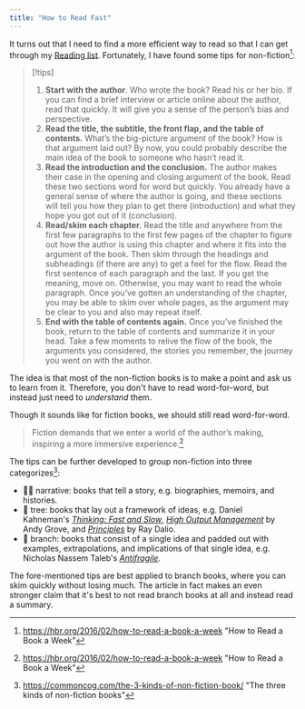 ```yaml
---
title: "How to Read Fast"
---
```


It turns out that I need to find a more efficient way to read so that I can get through my [Reading list](📚%20books.md). Fortunately, I have found some tips for non-fiction[^1]:

> [!tips] 
> 1. **Start with the author**. Who wrote the book? Read his or her bio. If you can find a brief interview or article online about the author, read that quickly. It will give you a sense of the person’s bias and perspective. 
> 2. **Read the title, the subtitle, the front flap, and the table of contents.** What’s the big-picture argument of the book? How is that argument laid out? By now, you could probably describe the main idea of the book to someone who hasn’t read it. 
> 3. **Read the introduction and the conclusion.** The author makes their case in the opening and closing argument of the book. Read these two sections word for word but quickly. You already have a general sense of where the author is going, and these sections will tell you how they plan to get there (introduction) and what they hope you got out of it (conclusion). 
> 4. **Read/skim each chapter.** Read the title and anywhere from the first few paragraphs to the first few pages of the chapter to figure out how the author is using this chapter and where it fits into the argument of the book. Then skim through the headings and subheadings (if there are any) to get a feel for the flow. Read the first sentence of each paragraph and the last. If you get the meaning, move on. Otherwise, you may want to read the whole paragraph. Once you’ve gotten an understanding of the chapter, you may be able to skim over whole pages, as the argument may be clear to you and also may repeat itself. 
> 5. **End with the table of contents again.** Once you’ve finished the book, return to the table of contents and summarize it in your head. Take a few moments to relive the flow of the book, the arguments you considered, the stories you remember, the journey you went on with the author.

The idea is that most of the non-fiction books is to make a point and ask us to learn from it. Therefore, you don't have to read word-for-word, but instead just need to *understand* them. 

Though it sounds like for fiction books, we should still read word-for-word. 

> Fiction demands that we enter a world of the author’s making, inspiring a more immersive experience.[^1]

The tips can be further developed to group non-fiction into three categorizes[^2]:
- 💁‍♀️ narrative: books that tell a story, e.g. biographies, memoirs, and histories.
- 🌳 tree: books that lay out a framework of ideas, e.g. Daniel Kahneman's _[Thinking: Fast and Slow](https://www.amazon.com/Thinking-Fast-Slow-Daniel-Kahneman/dp/0374533555)_, _[High Output Management](https://www.amazon.com/High-Output-Management-Andrew-Grove/dp/0679762884)_ by Andy Grove, and _[Principles](https://www.amazon.com/Principles-Life-Work-Ray-Dalio/dp/1501124021)_ by Ray Dalio.
- 🌿 branch: books that consist of a single idea and padded out with examples, extrapolations, and implications of that single idea, e.g. Nicholas Nassem Taleb's _[Antifragile](https://www.amazon.com/Antifragile-Things-That-Disorder-Incerto/dp/0812979680)_.

The fore-mentioned tips are best applied to branch books, where you can skim quickly without losing much. The article in fact makes an even stronger claim that it's best to not read branch books at all and instead read a summary. 

[^1]: https://hbr.org/2016/02/how-to-read-a-book-a-week "How to Read a Book a Week" 
[^2]: https://commoncog.com/the-3-kinds-of-non-fiction-book/ "The three kinds of non-fiction books"